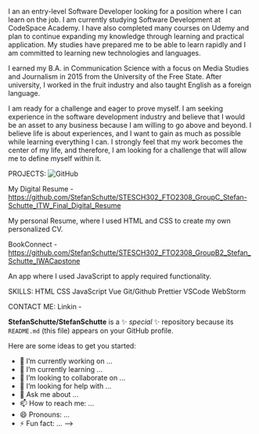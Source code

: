I an an entry-level Software Developer looking for a position where I can learn on the job. I am currently studying Software Development at CodeSpace Academy. I have also completed many courses on Udemy and plan to continue expanding my knowledge through learning and practical application. My studies have prepared me to be able to learn rapidly and I am committed to learning new technologies and languages.

I earned my B.A. in Communication Science with a focus on Media Studies and Journalism in 2015 from the University of the Free State. After university, I worked in the fruit industry and also taught English as a foreign language.

I am ready for a challenge and eager to prove myself. I am seeking experience in the software development industry and believe that I would be an asset to any business because I am willing to go above and beyond. I believe life is about experiences, and I want to gain as much as possible while learning everything I can. I strongly feel that my work becomes the center of my life, and therefore, I am looking for a challenge that will allow me to define myself within it.

PROJECTS:
![GitHub](https://img.shields.io/badge/GitHub-000000?style=for-the-badge&logo=GitHub&logoColor=white)

My Digital Resume - https://github.com/StefanSchutte/STESCH302_FTO2308_GroupC_Stefan-Schutte_ITW_Final_Digital_Resume

  My personal Resume, where I used HTML and CSS to create my own personalized CV.

BookConnect - https://github.com/StefanSchutte/STESCH302_FTO2308_GroupB2_Stefan_Schutte_IWACapstone

  An app where I used JavaScript to apply required functionality.

SKILLS:
HTML
CSS
JavaScript
Vue
Git/Github
Prettier
VSCode
WebStorm


CONTACT ME:
Linkin - 

 
**StefanSchutte/StefanSchutte** is a ✨ _special_ ✨ repository because its `README.md` (this file) appears on your GitHub profile.

Here are some ideas to get you started:

- 🔭 I’m currently working on ...
- 🌱 I’m currently learning ...
- 👯 I’m looking to collaborate on ...
- 🤔 I’m looking for help with ...
- 💬 Ask me about ...
- 📫 How to reach me: ...
- 😄 Pronouns: ...
- ⚡ Fun fact: ...
-->
